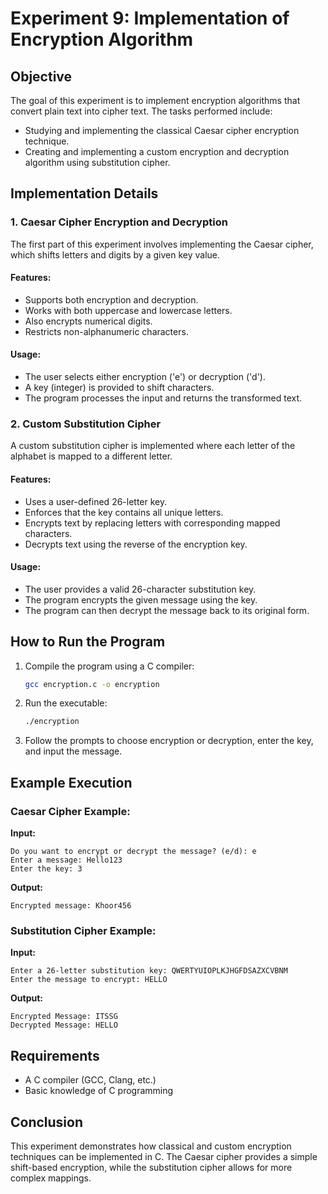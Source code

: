 # Experiment 9: Implementation of Encryption Algorithm

## Objective
The goal of this experiment is to implement encryption algorithms that convert plain text into cipher text. The tasks performed include:
- Studying and implementing the classical Caesar cipher encryption technique.
- Creating and implementing a custom encryption and decryption algorithm using substitution cipher.

## Implementation Details
### 1. **Caesar Cipher Encryption and Decryption**
The first part of this experiment involves implementing the Caesar cipher, which shifts letters and digits by a given key value.

#### **Features:**
- Supports both encryption and decryption.
- Works with both uppercase and lowercase letters.
- Also encrypts numerical digits.
- Restricts non-alphanumeric characters.

#### **Usage:**
- The user selects either encryption ('e') or decryption ('d').
- A key (integer) is provided to shift characters.
- The program processes the input and returns the transformed text.

### 2. **Custom Substitution Cipher**
A custom substitution cipher is implemented where each letter of the alphabet is mapped to a different letter.

#### **Features:**
- Uses a user-defined 26-letter key.
- Enforces that the key contains all unique letters.
- Encrypts text by replacing letters with corresponding mapped characters.
- Decrypts text using the reverse of the encryption key.

#### **Usage:**
- The user provides a valid 26-character substitution key.
- The program encrypts the given message using the key.
- The program can then decrypt the message back to its original form.

## How to Run the Program
1. Compile the program using a C compiler:
   ```sh
   gcc encryption.c -o encryption
   ```
2. Run the executable:
   ```sh
   ./encryption
   ```
3. Follow the prompts to choose encryption or decryption, enter the key, and input the message.

## Example Execution
### **Caesar Cipher Example:**
**Input:**
```
Do you want to encrypt or decrypt the message? (e/d): e
Enter a message: Hello123
Enter the key: 3
```
**Output:**
```
Encrypted message: Khoor456
```

### **Substitution Cipher Example:**
**Input:**
```
Enter a 26-letter substitution key: QWERTYUIOPLKJHGFDSAZXCVBNM
Enter the message to encrypt: HELLO
```
**Output:**
```
Encrypted Message: ITSSG
Decrypted Message: HELLO
```

## Requirements
- A C compiler (GCC, Clang, etc.)
- Basic knowledge of C programming

## Conclusion
This experiment demonstrates how classical and custom encryption techniques can be implemented in C. The Caesar cipher provides a simple shift-based encryption, while the substitution cipher allows for more complex mappings.
